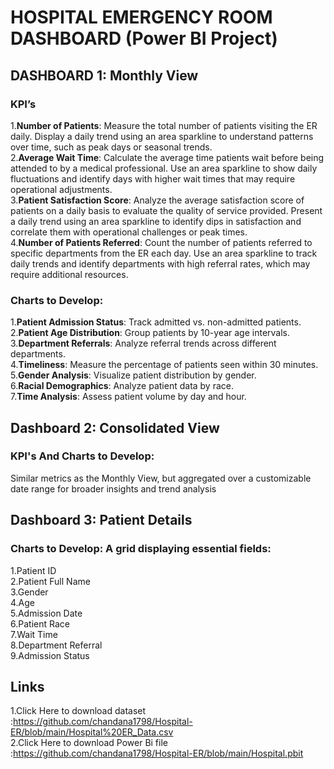 # HOSPITAL EMERGENCY ROOM DASHBOARD (Power BI Project)  
## DASHBOARD 1: Monthly View 
### KPI’s
1.**Number of Patients**:
Measure the total number of patients visiting the ER daily.
Display a daily trend using an area sparkline to understand patterns over time, such as peak days or seasonal trends.  
2.**Average Wait Time**:
Calculate the average time patients wait before being attended to by a medical professional.
Use an area sparkline to show daily fluctuations and identify days with higher wait times that may require operational adjustments.  
3.**Patient Satisfaction Score**:
Analyze the average satisfaction score of patients on a daily basis to evaluate the quality of service provided.
Present a daily trend using an area sparkline to identify dips in satisfaction and correlate them with operational challenges or peak times.  
4.**Number of Patients Referred**:
Count the number of patients referred to specific departments from the ER each day.
Use an area sparkline to track daily trends and identify departments with high referral rates, which may require additional resources.
### Charts to Develop:
1.**Patient Admission Status**: Track admitted vs. non-admitted patients.  
2.**Patient Age Distribution**: Group patients by 10-year age intervals.  
3.**Department Referrals**: Analyze referral trends across different departments.  
4.**Timeliness**: Measure the percentage of patients seen within 30 minutes.  
5.**Gender Analysis**: Visualize patient distribution by gender.  
6.**Racial Demographics**: Analyze patient data by race.  
7.**Time Analysis**: Assess patient volume by day and hour.  
## Dashboard 2: Consolidated View 
### KPI's And Charts to Develop:
Similar metrics as the Monthly View, but aggregated over a customizable date range for broader insights and trend analysis
## Dashboard 3: Patient Details
### Charts to Develop: A grid displaying essential fields:
1.Patient ID  
2.Patient Full Name  
3.Gender  
4.Age  
5.Admission Date  
6.Patient Race  
7.Wait Time  
8.Department Referral  
9.Admission Status  
## Links
1.Click Here to download dataset :https://github.com/chandana1798/Hospital-ER/blob/main/Hospital%20ER_Data.csv  
2.Click Here to download Power Bi file :https://github.com/chandana1798/Hospital-ER/blob/main/Hospital.pbit
